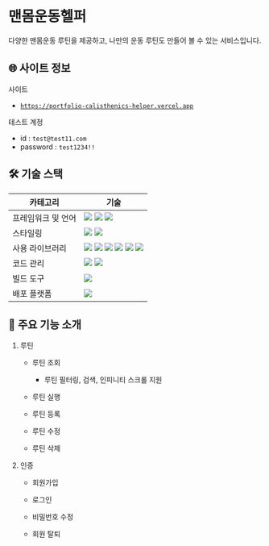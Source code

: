 # 맨몸운동헬퍼

다양한 맨몸운동 루틴을 제공하고, 나만의 운동 루틴도 만들어 볼 수 있는 서비스입니다.

## 🌐 사이트 정보

사이트

- <a href="https://portfolio-calisthenics-helper.vercel.app" target="_blank">`https://portfolio-calisthenics-helper.vercel.app`</a>

테스트 계정

- id : `test@test11.com`
- password : `test1234!!`

## 🛠️ 기술 스택

| 카테고리           | 기술                                                                                                                                                                                                                                                                                                                                                                                                                                                                                                                                                                                                                                                |
| ------------------ | --------------------------------------------------------------------------------------------------------------------------------------------------------------------------------------------------------------------------------------------------------------------------------------------------------------------------------------------------------------------------------------------------------------------------------------------------------------------------------------------------------------------------------------------------------------------------------------------------------------------------------------------------- |
| 프레임워크 및 언어 | <img src="https://img.shields.io/badge/Next.js-000000.svg?style=for-the-badge&logo=Next.js&logoColor=white"> <img src="https://img.shields.io/badge/react-61DAFB?style=for-the-badge&logo=react&logoColor=black"> <img src="https://img.shields.io/badge/TypeScript-3178C6.svg?style=for-the-badge&logo=TypeScript&logoColor=black">                                                                                                                                                                                                                                                                                                                |
| 스타일링           | <img src="https://img.shields.io/badge/TailwindCSS-06B6D4?&style=for-the-badge&logo=TailwindCSS&logoColor=white"> <img src="https://img.shields.io/badge/daisyui-1AD1A5?&style=for-the-badge&logo=daisyui&logoColor=white">                                                                                                                                                                                                                                                                                                                                                                                                                         |
| 사용 라이브러리    | <img src="https://img.shields.io/badge/Axios-5A29E4?style=for-the-badge&logo=axios&logoColor=fff"> <img src="https://img.shields.io/badge/reactquery-FF4154?style=for-the-badge&logo=reactquery&logoColor=fff"> <img src="https://img.shields.io/badge/reacthookform-EC5990?style=for-the-badge&logo=reacthookform&logoColor=fff"> <img src="https://img.shields.io/badge/ZOD-3E67B1?style=for-the-badge&logo=zod&logoColor=fff"> <img src="https://img.shields.io/badge/supabase--js-3FCF8E?style=for-the-badge&logo=supabase&logoColor=fff"> <img src="https://img.shields.io/badge/lucide-F56565?style=for-the-badge&logo=lucide&logoColor=fff"> |
| 코드 관리          | <img src="https://img.shields.io/badge/ESLINT-4B32C3?&style=for-the-badge&logo=ESLint&logoColor=white"> <img src="https://img.shields.io/badge/PRETTIER-F7B93E?&style=for-the-badge&logo=Prettier&logoColor=white">                                                                                                                                                                                                                                                                                                                                                                                                                                 |
| 빌드 도구          | <img src="https://img.shields.io/badge/turborepo-EF4444?style=for-the-badge&logo=turborepo&logoColor=white">                                                                                                                                                                                                                                                                                                                                                                                                                                                                                                                                        |
| 배포 플랫폼        | <img src="https://img.shields.io/badge/Vercel-000000.svg?style=for-the-badge&logo=Vercel&logoColor=white">                                                                                                                                                                                                                                                                                                                                                                                                                                                                                                                                          |

## 📖 주요 기능 소개

1.  루틴

    - 루틴 조회

      - 루틴 필터링, 검색, 인피니티 스크롤 지원

    - 루틴 실행

    - 루틴 등록

    - 루틴 수정

    - 루틴 삭제

2.  인증

    - 회원가입

    - 로그인

    - 비밀번호 수정

    - 회원 탈퇴
